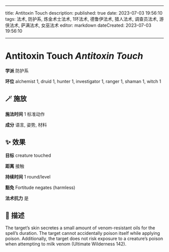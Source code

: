 
---
title: Antitoxin Touch
description: 
published: true
date: 2023-07-03 19:56:10
tags: 法术, 防护系, 炼金术士法术, 1环法术, 德鲁伊法术, 猎人法术, 调查员法术, 游侠法术, 萨满法术, 女巫法术
editor: markdown
dateCreated: 2023-07-03 19:56:10

---

# **Antitoxin Touch** *Antitoxin Touch*

**学派** 防护系 

**环位** alchemist 1, druid 1, hunter 1, investigator 1, ranger 1, shaman 1, witch 1

## 🪄 施放

**施法时间** 1 标准动作

**成分** 语言, 姿势, 材料

## ✨ 效果 

**目标** creature touched 

**距离** 接触  

**持续时间** 1 round/level 

**豁免** Fortitude negates (harmless)

**法术抗力** 是

## 📖 描述

The target&rsquo;s skin secretes a small amount of venom-resistant oils for the spell&rsquo;s duration. The target cannot accidentally poison itself while applying poison. Additionally, the target does not risk exposure to a creature&rsquo;s poison when attempting to milk venom (Ultimate Wilderness 142).
    